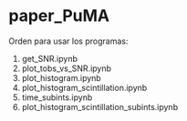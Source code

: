 # paper_PuMA

Orden para usar los programas:
1. get_SNR.ipynb
2. plot_tobs_vs_SNR.ipynb
3. plot_histogram.ipynb
4. plot_histogram_scintillation.ipynb
5. time_subints.ipynb
6. plot_histogram_scintillation_subints.ipynb

